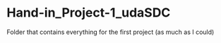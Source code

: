 # Hand-in_Project-1_udaSDC
Folder that contains everything for the first project (as much as I could)
